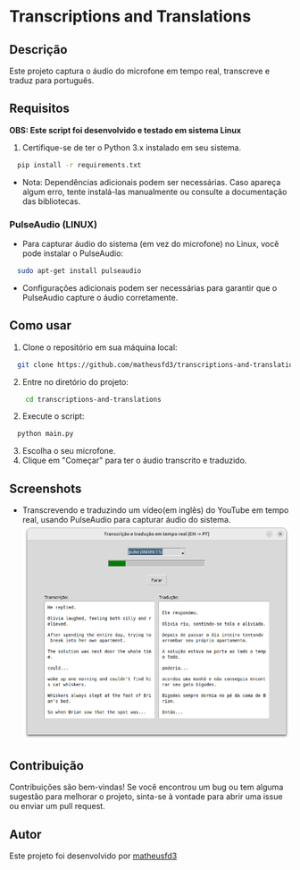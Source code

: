 # Transcriptions and Translations
## Descrição
Este projeto captura o áudio do microfone em tempo real, transcreve e traduz para português.

## Requisitos
**OBS: Este script foi desenvolvido e testado em sistema Linux**
1. Certifique-se de ter o Python 3.x instalado em seu sistema.
```bash
  pip install -r requirements.txt
```
- Nota: Dependências adicionais podem ser necessárias. Caso apareça algum erro, tente instalá-las manualmente ou consulte a documentação das bibliotecas.
### PulseAudio (LINUX)
- Para capturar áudio do sistema (em vez do microfone) no Linux, você pode instalar o PulseAudio:
```bash
  sudo apt-get install pulseaudio
```
- Configurações adicionais podem ser necessárias para garantir que o PulseAudio capture o áudio corretamente.
## Como usar
1. Clone o repositório em sua máquina local:
```bash
  git clone https://github.com/matheusfd3/transcriptions-and-translations.git
```
2. Entre no diretório do projeto:
```bash
    cd transcriptions-and-translations
```
2. Execute o script:
```bash
  python main.py
```
3. Escolha o seu microfone.
4. Clique em "Começar" para ter o áudio transcrito e traduzido.

## Screenshots
- Transcrevendo e traduzindo um vídeo(em inglês) do YouTube em tempo real, usando PulseAudio para capturar áudio do sistema.
![App Screenshot](https://github.com/matheusfd3/transcriptions-and-translations/blob/main/.github/image01.png)

## Contribuição
Contribuições são bem-vindas! Se você encontrou um bug ou tem alguma sugestão para melhorar o projeto, sinta-se à vontade para abrir uma issue ou enviar um pull request.

## Autor
Este projeto foi desenvolvido por [matheusfd3](https://github.com/matheusfd3)